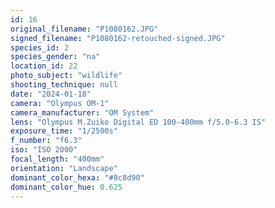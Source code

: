 ```yaml
---
id: 16
original_filename: "P1080162.JPG"
signed_filename: "P1080162-retouched-signed.JPG"
species_id: 2
species_gender: "na"
location_id: 22
photo_subject: "wildlife"
shooting_technique: null
date: "2024-01-18"
camera: "Olympus OM-1"
camera_manufacturer: "OM System"
lens: "Olympus M.Zuiko Digital ED 100-400mm f/5.0-6.3 IS"
exposure_time: "1/2500s"
f_number: "f6.3"
iso: "ISO 2000"
focal_length: "400mm"
orientation: "Landscape"
dominant_color_hexa: "#8c8d90"
dominant_color_hue: 0.625
---
```

